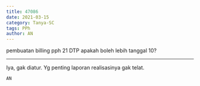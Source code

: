 ```yaml
---
title: 47086
date: 2021-03-15
category: Tanya-SC
tags: PPh
author: AN
---
```


pembuatan billing pph 21 DTP apakah boleh lebih tanggal 10?

---

Iya, gak diatur. Yg penting laporan realisasinya gak telat.

`AN`
